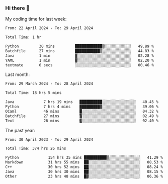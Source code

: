 ### Hi there 👋

My coding time for last week:

<!--START_SECTION:week-->

```txt
From: 22 April 2024 - To: 29 April 2024

Total Time: 1 hr

Python         30 mins         ████████████▒░░░░░░░░░░░░   49.89 %
Batchfile      27 mins         ███████████▒░░░░░░░░░░░░░   44.83 %
Java           1 min           ▓░░░░░░░░░░░░░░░░░░░░░░░░   02.28 %
YAML           1 min           ▓░░░░░░░░░░░░░░░░░░░░░░░░   02.20 %
textmate       0 secs          ░░░░░░░░░░░░░░░░░░░░░░░░░   00.46 %
```

<!--END_SECTION:week-->

Last month:

<!--START_SECTION:month-->

```txt
From: 29 March 2024 - To: 28 April 2024

Total Time: 18 hrs 5 mins

Java             7 hrs 19 mins   ██████████░░░░░░░░░░░░░░░   40.45 %
Python           7 hrs 4 mins    █████████▓░░░░░░░░░░░░░░░   39.06 %
OCaml            46 mins         █░░░░░░░░░░░░░░░░░░░░░░░░   04.32 %
Batchfile        27 mins         ▓░░░░░░░░░░░░░░░░░░░░░░░░   02.49 %
Text             26 mins         ▓░░░░░░░░░░░░░░░░░░░░░░░░   02.40 %
```

<!--END_SECTION:month-->

The past year:

<!--START_SECTION:year-->

```txt
From: 30 April 2023 - To: 29 April 2024

Total Time: 374 hrs 26 mins

Python             154 hrs 35 mins ██████████▒░░░░░░░░░░░░░░   41.29 %
Markdown           31 hrs 55 mins  ██░░░░░░░░░░░░░░░░░░░░░░░   08.53 %
C++                30 hrs 52 mins  ██░░░░░░░░░░░░░░░░░░░░░░░   08.24 %
Java               30 hrs 30 mins  ██░░░░░░░░░░░░░░░░░░░░░░░   08.15 %
Other              23 hrs 48 mins  █▓░░░░░░░░░░░░░░░░░░░░░░░   06.36 %
```

<!--END_SECTION:year-->

